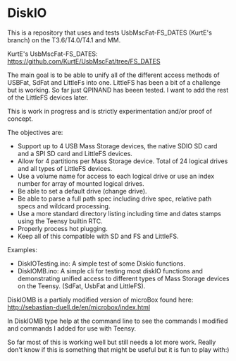 # DiskIO
This is a repository that uses and tests UsbMscFat-FS_DATES (KurtE's branch) on the T3.6/T4.0/T4.1 and MM.

KurtE's UsbMscFat-FS_DATES:
https://github.com/KurtE/UsbMscFat/tree/FS_DATES

The main goal is to be able to unify all of the different access methods of USBFat, SdFat and LittleFs into one. LittleFS has been a bit of a challenge but is working. So far just QPINAND has beeen tested. I want to add the rest of the LittleFS devices later. 

This is work in progress and is strictly experimentation and/or proof of concept. 

The objectives are:

- Support up to 4 USB Mass Storage devices, the native SDIO SD card and a SPI SD card and LittleFS devices.
- Allow for 4 partitions per Mass Storage device. Total of 24 logical drives and all types of LittleFS devices.
- Use a volume name for access to each logical drive or use an index number for array of mounted logical drives.
- Be able to set a default drive (change drive).
- Be able to parse a full path spec including drive spec, relative path specs and wildcard processing.
- Use a more standard directory listing including time and dates stamps using the Teensy builtin RTC.
- Properly process hot plugging.
- Keep all of this compatible with SD and FS and LittleFS.

Examples:
- DiskIOTesting.ino: A simple test of some Diskio functions.
- DiskIOMB.ino: A simple cli for testing most diskIO functions and demonstrating unified access to different types of Mass Storage devices on the Teensy. (SdFat, UsbFat and LittleFS).

DiskIOMB is a partialy modified version of microBox found here:
http://sebastian-duell.de/en/microbox/index.html

In DiskIOMB type help at the command line to see the commands I modified and commands I added for use with Teensy.

So far most of this is working well but still needs a lot more work. Really don't know if this is something that might be useful but it is fun to play with:)

